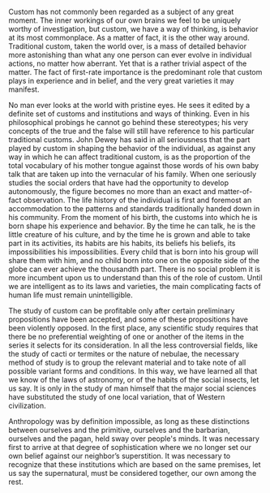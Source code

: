 Custom has not commonly been regarded as a subject of any great moment. The inner workings of our own brains we feel to be uniquely worthy of investigation, but custom, we have a way of thinking, is behavior at its most commonplace. As a matter of fact, it is the other way around. Traditional custom, taken the world over, is a mass of detailed behavior more astonishing than what any one person can ever evolve in individual actions, no matter how aberrant. Yet that is a rather trivial aspect of the matter. The fact of first-rate importance is the predominant role that custom plays in experience and in belief, and the very great varieties it may manifest.

No man ever looks at the world with pristine eyes. He sees it edited by a definite set of customs and institutions and ways of thinking. Even in his philosophical probings he cannot go behind these stereotypes; his very concepts of the true and the false will still have reference to his particular traditional customs. John Dewey has said in all seriousness that the part played by custom in shaping the behavior of the individual, as against any way in which he can affect traditional custom, is as the proportion of the total vocabulary of his mother tongue against those words of his own baby talk that are taken up into the vernacular of his family. When one seriously studies the social orders that have had the opportunity to develop autonomously, the figure becomes no more than an exact and matter-of-fact observation. The life history of the individual is first and foremost an accommodation to the patterns and standards traditionally handed down in his community. From the moment of his birth, the customs into which he is born shape his experience and behavior. By the time he can talk, he is the little creature of his culture, and by the time he is grown and able to take part in its activities, its habits are his habits, its beliefs his beliefs, its impossibilities his impossibilities. Every child that is born into his group will share them with him, and no child born into one on the opposite side of the globe can ever achieve the thousandth part. There is no social problem it is more incumbent upon us to understand than this of the role of custom. Until we are intelligent as to its laws and varieties, the main complicating facts of human life must remain unintelligible.

The study of custom can be profitable only after certain preliminary propositions have been accepted, and some of these propositions have been violently opposed. In the first place, any scientific study requires that there be no preferential weighting of one or another of the items in the series it selects for its consideration. In all the less controversial fields, like the study of cacti or termites or the nature of nebulae, the necessary method of study is to group the relevant material and to take note of all possible variant forms and conditions. In this way, we have learned all that we know of the laws of astronomy, or of the habits of the social insects, let us say. It is only in the study of man himself that the major social sciences have substituted the study of one local variation, that of Western civilization.

Anthropology was by definition impossible, as long as these distinctions between ourselves and the primitive, ourselves and the barbarian, ourselves and the pagan, held sway over people's minds. It was necessary first to arrive at that degree of sophistication where we no longer set our own belief against our neighbor’s superstition. It was necessary to recognize that these institutions which are based on the same premises, let us say the supernatural, must be considered together, our own among the rest.
